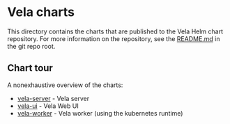 # Vela charts

This directory contains the charts that are published to the Vela Helm chart repository. For more information on the repository, see the [README.md](../README.md) in the git repo root.

## Chart tour

A nonexhaustive overview of the charts:

* [vela-server](vela-server/README.md) - Vela server
* [vela-ui](vela-ui/README.md) - Vela Web UI
* [vela-worker](vela-worker/README.md) - Vela worker (using the kubernetes runtime)
